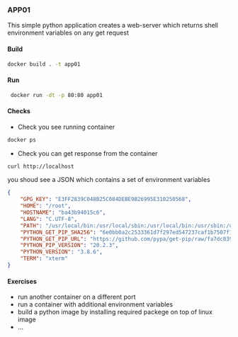 ### APP01

This simple python application creates a web-server which returns shell environment variables on any get request

#### Build

``` bash
docker build . -t app01
```

#### Run

``` bash
 docker run -dt -p 80:80 app01
```
#### Checks

- Check you see running container

``` bash
docker ps
```

- Check you can get response from the container

``` bash
curl http://localhost
```

you shoud see a JSON which contains a set of environment variables

``` json
{
    "GPG_KEY": "E3FF2839C048B25C084DEBE9B26995E310250568",
    "HOME": "/root",
    "HOSTNAME": "ba43b94015c6",
    "LANG": "C.UTF-8",
    "PATH": "/usr/local/bin:/usr/local/sbin:/usr/local/bin:/usr/sbin:/usr/bin:/sbin:/bin",
    "PYTHON_GET_PIP_SHA256": "6e0bb0a2c2533361d7f297ed547237caf1b7507f197835974c0dd7eba998c53c",
    "PYTHON_GET_PIP_URL": "https://github.com/pypa/get-pip/raw/fa7dc83944936bf09a0e4cb5d5ec852c0d256599/get-pip.py",
    "PYTHON_PIP_VERSION": "20.2.3",
    "PYTHON_VERSION": "3.8.6",
    "TERM": "xterm"
}
```

#### Exercises


- run another container on a different port
- run a container with additional environment variables
- build a python image by installing required packege on top of linux image
- ...
